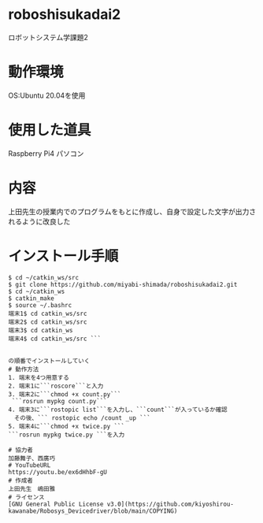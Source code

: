 # roboshisukadai2
ロボットシステム学課題2
# 動作環境
OS:Ubuntu 20.04を使用
# 使用した道具
Raspberry Pi4
パソコン
# 内容
上田先生の授業内でのプログラムをもとに作成し、自身で設定した文字が出力されるように改良した
# インストール手順

```
$ cd ~/catkin_ws/src
$ git clone https://github.com/miyabi-shimada/roboshisukadai2.git
$ cd ~/catkin_ws
$ catkin_make
$ source ~/.bashrc
端末1$ cd catkin_ws/src
端末2$ cd catkin_ws/src
端末3$ cd catkin_ws
端末4$ cd catkin_ws/src ```


の順番でインストールしていく
# 動作方法
1. 端末を4つ用意する
2. 端末1に```roscore```と入力
3. 端末2に```chmod +x count.py```
 ```rosrun mypkg count.py```
4. 端末3に```rostopic list```を入力し、```count```が入っているか確認
　その後、``` rostopic echo /count _up ```
5. 端末4に```chmod +x twice.py ```
```rosrun mypkg twice.py ```を入力

# 協力者
加藤舞子、西廣巧
# YouTubeURL
https://youtu.be/ex6dHhbF-gU
# 作成者
上田先生　嶋田雅
# ライセンス
[GNU General Public License v3.0](https://github.com/kiyoshirou-kawanabe/Robosys_Devicedriver/blob/main/COPYING)
